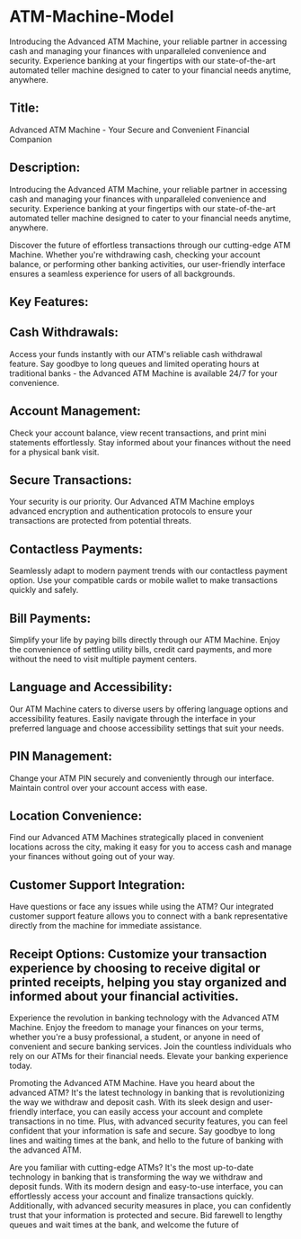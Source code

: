 # ATM-Machine-Model
Introducing the Advanced ATM Machine, your reliable partner in accessing cash and managing your finances with unparalleled convenience and security. Experience banking at your fingertips with our state-of-the-art automated teller machine designed to cater to your financial needs anytime, anywhere.

##  Title: 
  Advanced ATM Machine - Your Secure and Convenient Financial Companion

##  Description:
  Introducing the Advanced ATM Machine, your reliable partner in accessing cash and managing your finances with unparalleled convenience and security. Experience banking at your fingertips with our state-of-the-art automated teller machine designed to cater to your financial needs anytime, anywhere.

Discover the future of effortless transactions through our cutting-edge ATM Machine. Whether you're withdrawing cash, checking your account balance, or performing other banking activities, our user-friendly interface ensures a seamless experience for users of all backgrounds.

##  Key Features:

##  Cash Withdrawals: 
  Access your funds instantly with our ATM's reliable cash withdrawal feature. Say goodbye to long queues and limited operating hours at traditional banks - the Advanced ATM Machine is available 24/7 for your convenience.
##  Account Management: 
  Check your account balance, view recent transactions, and print mini statements effortlessly. Stay informed about your finances without the need for a physical bank visit.
##  Secure Transactions:
  Your security is our priority. Our Advanced ATM Machine employs advanced encryption and authentication protocols to ensure your transactions are protected from potential threats.
##  Contactless Payments: 
  Seamlessly adapt to modern payment trends with our contactless payment option. Use your compatible cards or mobile wallet to make transactions quickly and safely.
##  Bill Payments: 
  Simplify your life by paying bills directly through our ATM Machine. Enjoy the convenience of settling utility bills, credit card payments, and more without the need to visit multiple payment centers.
##  Language and Accessibility: 
  Our ATM Machine caters to diverse users by offering language options and accessibility features. Easily navigate through the interface in your preferred language and choose accessibility settings that suit your needs.
##  PIN Management: 
  Change your ATM PIN securely and conveniently through our interface. Maintain control over your account access with ease.
##  Location Convenience: 
  Find our Advanced ATM Machines strategically placed in convenient locations across the city, making it easy for you to access cash and manage your finances without going out of your way.
##  Customer Support Integration:
  Have questions or face any issues while using the ATM? Our integrated customer support feature allows you to connect with a bank representative directly from the machine for immediate assistance.
##  Receipt Options: Customize your transaction experience by choosing to receive digital or printed receipts, helping you stay organized and informed about your financial activities.

Experience the revolution in banking technology with the Advanced ATM Machine. Enjoy the freedom to manage your finances on your terms, whether you're a busy professional, a student, or anyone in need of convenient and secure banking services. Join the countless individuals who rely on our ATMs for their financial needs. Elevate your banking experience today.

Promoting the Advanced ATM Machine.
Have you heard about the advanced ATM? It's the latest technology in banking that is revolutionizing the way we withdraw and deposit cash. With its sleek design and user-friendly interface, you can easily access your account and complete transactions in no time. Plus, with advanced security features, you can feel confident that your information is safe and secure. Say goodbye to long lines and waiting times at the bank, and hello to the future of banking with the advanced ATM.

Are you familiar with cutting-edge ATMs? It's the most up-to-date technology in banking that is transforming the way we withdraw and deposit funds. With its modern design and easy-to-use interface, you can effortlessly access your account and finalize transactions quickly. Additionally, with advanced security measures in place, you can confidently trust that your information is protected and secure. Bid farewell to lengthy queues and wait times at the bank, and welcome the future of 

